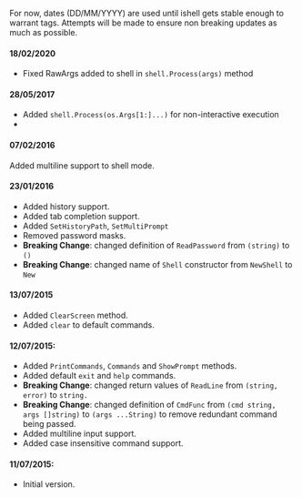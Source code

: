 For now, dates (DD/MM/YYYY) are used until ishell gets stable enough to warrant tags.
Attempts will be made to ensure non breaking updates as much as possible.

#### 18/02/2020
* Fixed RawArgs added to shell in `shell.Process(args)` method

#### 28/05/2017
* Added `shell.Process(os.Args[1:]...)` for non-interactive execution
*


#### 07/02/2016
Added multiline support to shell mode.

#### 23/01/2016
* Added history support.
* Added tab completion support.
* Added `SetHistoryPath`, `SetMultiPrompt`
* Removed password masks.
* **Breaking Change**: changed definition of `ReadPassword` from `(string)` to `()`
* **Breaking Change**: changed name of `Shell` constructor from `NewShell` to `New`

#### 13/07/2015
* Added `ClearScreen` method.
* Added `clear` to default commands.

#### 12/07/2015:
* Added `PrintCommands`, `Commands` and `ShowPrompt` methods.
* Added default `exit` and `help` commands.
* **Breaking Change**: changed return values of `ReadLine` from `(string, error)` to `string.`
* **Breaking Change**: changed definition of `CmdFunc` from `(cmd string, args []string)` to `(args ...String)` to remove redundant command being passed.
* Added multiline input support.
* Added case insensitive command support.

#### 11/07/2015:
* Initial version.
